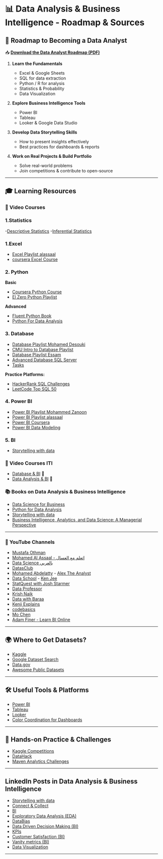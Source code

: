 # 📊 Data Analysis & Business Intelligence - Roadmap & Sources

## 🚀 Roadmap to Becoming a Data Analyst

📥 **[Download the Data Analyst Roadmap (PDF)](https://roadmap.sh/data-analyst?fl=0)**

1. **Learn the Fundamentals**
   - Excel & Google Sheets
   - SQL for data extraction
   - Python / R for analysis
   - Statistics & Probability
   - Data Visualization
   
2. **Explore Business Intelligence Tools**
   - Power BI
   - Tableau
   - Looker & Google Data Studio

3. **Develop Data Storytelling Skills**
   - How to present insights effectively
   - Best practices for dashboards & reports

4. **Work on Real Projects & Build Portfolio**
   - Solve real-world problems
   - Join competitions & contribute to open-source

---

## 🎓 Learning Resources 

### 🎥 Video Courses

### 1.Statistics
-[Descriptive Statistics](https://www.youtube.com/playlist?list=PLtsZ69x5q-X_MJj_iwBwpJaLg_C6JGiWW)
-[Inferential Statistics](https://www.youtube.com/playlist?list=PLtsZ69x5q-X9usunWeDQe6wOGIPUSZrdA)

### 1.Excel  
- [Excel Playlist alassaal](https://www.youtube.com/watch?v=mV8s55-6mag&list=PLXlHqMRg9lAbetpJy3ePXsN0sj9Zs-pvT)
- [coursera Excel Course](https://www.coursera.org/learn/from-excel-to-power-bi?irclickid=w3eW4ZQYXxyKRHRTdeXVu1QiUks3Yj0GAW8oU80&irgwc=1&utm_medium=partners&utm_source=impact&utm_campaign=3310965&utm_content=b2c&utm_campaignid=MLTUT&utm_term=14726_CR_1164545_)

### 2. Python  
**Basic**  
- [Coursera Python Course](https://coursera.org/learn/python) 
- [El Zero Python Playlist](https://youtube.com/playlist?list=PLDoPjvoNmBAyE_gei5d18qkfIe-Z8mocs) 

**Advanced**  

- [Fluent Python Book](https://github.com/piyusharma95/gyaan_ke_panne/blob/master/Fluent%20Python%20Clear%20Concise%20and%20Effective%20Programming.pdf)  
- [Python For Data Analysis](https://www.youtube.com/playlist?list=PLuRv1IekA3YXuwihyXSL7KonzQG6rk5TJ)

### 3. Database 

- [Database Playlist Mohamed Desouki](https://www.youtube.com/playlist?list=PL1DUmTEdeA6J6oDLTveTt4Z7E5qEfFluE)
- [CMU Intro to Database Playlist](https://youtube.com/playlist?list=PLSE8ODhjZXjYDBpQnSymaectKjxCy6BYq)
- [Database Playlist Essam](https://www.youtube.com/playlist?list=PL4n1Qos4Tb6RP_OovpgjoHLkCVaYFy-aj)
- [ Advanced Database SQL Server](https://www.youtube.com/watch?v=nUiuyejbemc&list=PLoRh0POuk1Rw-BZU-DPI6cA_c5W9_2uF_)
- [Tasks](https://drive.google.com/drive/u/0/folders/1pt_I5AoF85jDwd9j8MZwrO-sNp_JP1n1?fbclid=IwZXh0bgNhZW0CMTEAAR0iT0KETBkBlMakXe2Uu_OAfo8xDfE0gC8C_xXc8wC9P3aHrKb7jjGSOwQ_aem_aY3q9dDyqNUw1qz2tnv2Kw)

**Practice Platforms:**  

  - [HackerRank SQL Challenges](https://www.hackerrank.com/domains/sql)  
  - [LeetCode Top SQL 50](https://leetcode.com/studyplan/top-sql-50/)

### 4. Power BI
- [Power BI Playlist Mohammed Zanoon](https://www.youtube.com/@ZanoonLab)
- [Power BI Playlist alassaal](https://www.youtube.com/watch?v=v_re3WCPOjI&list=PLXlHqMRg9lAZPJ5loaPck60I91kAwMhT3)
- [Power BI Coursera](https://www.coursera.org/learn/data-analysis-and-visualization-with-power-bi?irclickid=w3eW4ZQYXxyKRHRTdeXVu1QiUks3YlS3AW8oU80&irgwc=1&utm_medium=partners&utm_source=impact&utm_campaign=3310965&utm_content=b2c&utm_campaignid=MLTUT&utm_term=14726_CR_1164545)
- [Power BI Data Modeling](https://www.youtube.com/playlist?list=PLMGnA_WX4s90NGG_O-2m7Pn5Pq1_ieNdy)

### 5. BI
- [Storytelling with data](https://www.youtube.com/watch?v=sKOPyCIGvwQ)

### 🎥 Video Courses ITI
- [Database & BI](https://drive.google.com/drive/folders/1uD8v_GzZISD6TacXAFoCieMIso1Uy2s-) 📂
- [Data Analysis & BI](https://mega.nz/folder/kp5RFACR#tEcE-S38Bfkjim7gBp4e9Q) 📂


### 📚 Books on Data Analysis & Business Intelligence
- [Data Science for Business](https://www.advisory21.com.mt/wp-content/uploads/2023/05/Data-Science-for-Business.pdf)
- [Python for Data Analysis](https://wesmckinney.com/book/)
- [Storytelling with data](https://archive.org/details/storytellingwith0000knaf?utm_source=chatgpt.com)
- [Business Intelligence, Analytics, and Data Science: A Managerial Perspective](https://archive.org/details/20210102_20210102_2233/%D8%B0%D9%83%D8%A7%D8%A1%20%D8%A7%D9%84%D8%A3%D8%B9%D9%85%D8%A7%D9%84%20%D9%88%D8%A7%D9%84%D8%AA%D8%AD%D9%84%D9%8A%D9%84%D8%A7%D8%AA%20%D9%88%D8%B9%D9%84%D9%85%20%D8%A7%D9%84%D8%A8%D9%8A%D8%A7%D9%86%D8%A7%D8%AA/)

---

### 🎥 YouTube Channels


- [Mustafa Othman](https://lnkd.in/d64mSUvv)
- [Mohamed Al Assaal - اتعلم مع العسال](https://lnkd.in/dnNEFQ3f)
- [Data Science بالعربي](https://lnkd.in/dvyxjzHV)
- [DatasClub](https://lnkd.in/dKq4Sf_K)
- [Mohamed Abdelatty](https://lnkd.in/drTrQhjx) - [Alex The Analyst](https://lnkd.in/dBiRsJ9e)
- [Data School](https://lnkd.in/drP9c_3q) - [Ken Jee](https://lnkd.in/dj8B_35c)
- [StatQuest with Josh Starmer](https://lnkd.in/dv7ysPwt)
- [Data Professor](https://lnkd.in/dJEV2HW6)
- [Krish Naik](https://lnkd.in/dKqsZijf)
- [Data with Baraa](https://lnkd.in/dy_PUHyn)
- [Kenji Explains](https://lnkd.in/dbyETwdy)
- [codebasics](https://lnkd.in/dJfTfU-3)
- [Mo Chen](https://lnkd.in/drrEPKeA)
- [Adam Finer - Learn BI Online](https://lnkd.in/dGpCzQT3)

---
## 🌍 Where to Get Datasets?
- [Kaggle](https://www.kaggle.com/)
- [Google Dataset Search](https://datasetsearch.research.google.com/)
- [Data.gov](https://www.data.gov/)
- [Awesome Public Datasets](https://github.com/awesomedata/awesome-public-datasets)

---

## 🛠️ Useful Tools & Platforms
- [Power BI](https://powerbi.microsoft.com/)
- [Tableau](https://www.tableau.com/)
- [Looker](https://cloud.google.com/looker)
- [Color Coordination for Dashboards](https://coolors.co/)

---

## 💼 Hands-on Practice & Challenges
- [Kaggle Competitions](https://www.kaggle.com/competitions)
- [DataHack](https://datahack.analyticsvidhya.com/)
- [Maven Analytics Challenges](https://mavenanalytics.io/)

---

##  LinkedIn Posts in Data Analysis & Business Intelligence 
- [Storytelling with data]([#](https://www.linkedin.com/posts/mohammed-adham-936381247_aesaevaesaeyaesabraepaesaeqaeyaepaeuaepaes-activity-7300870125518254080-8OUd?utm_source=social_share_send&utm_medium=member_desktop_web&rcm=ACoAAD0Z5_oBlTRbqTqjU1bq2lzQ_SMlsHxfhRs))
- [Connect & Collect](https://www.linkedin.com/posts/mohammed-adham-936381247_aesaevaesaeyaesabraepaesaeqaeyaepaeuaepaes-activity-7301344449685549056-kJ4I?utm_source=social_share_send&utm_medium=member_desktop_web&rcm=ACoAAD0Z5_oBlTRbqTqjU1bq2lzQ_SMlsHxfhRs)
- [BI](https://www.linkedin.com/posts/mohammed-adham-936381247_aesaevaesaeyaesabraepaesaeqaeyaepaeuaepaes-activity-7301603347252338689-7CWK?utm_source=social_share_send&utm_medium=member_desktop_web&rcm=ACoAAD0Z5_oBlTRbqTqjU1bq2lzQ_SMlsHxfhRs)
- [Exploratory Data Analysis (EDA)](https://www.linkedin.com/posts/mohammed-adham-936381247_aesaevaesaeyaesabraepaesaeqaeyaepaeuaepaes-activity-7302074030629507074-94cp?utm_source=social_share_send&utm_medium=member_desktop_web&rcm=ACoAAD0Z5_oBlTRbqTqjU1bq2lzQ_SMlsHxfhRs)
- [DataBias](https://www.linkedin.com/posts/mohammed-adham-936381247_databias-dataanalysis-smartdecisions-activity-7303219093208285184-bLvn?utm_source=social_share_send&utm_medium=member_desktop_web&rcm=ACoAAD0Z5_oBlTRbqTqjU1bq2lzQ_SMlsHxfhRs)
- [Data Driven Decision Making (BI)](https://www.linkedin.com/posts/mohammed-adham-936381247_aetaeuabraepaesaezaeqaetabraesaesaeqaezaepaez-activity-7305246917322559490-HCyS?utm_source=social_share_send&utm_medium=member_desktop_web&rcm=ACoAAD0Z5_oBlTRbqTqjU1bq2lzQ_SMlsHxfhRs)
- [KPIs](https://www.linkedin.com/posts/mohammed-adham-936381247_aetaeuabraepaesaezaeqaetabraesaesaeqaezaepaez-activity-7305679006618550272-B1l3?utm_source=social_share_send&utm_medium=member_desktop_web&rcm=ACoAAD0Z5_oBlTRbqTqjU1bq2lzQ_SMlsHxfhRs)
- [Customer Satisfaction (BI)](https://www.linkedin.com/posts/mohammed-adham-936381247_aesaevaesaeyaesabraepaesaeqaeyaepaeuaepaes-activity-7307920301969797122-wI6y?utm_source=social_share_send&utm_medium=member_desktop_web&rcm=ACoAAD0Z5_oBlTRbqTqjU1bq2lzQ_SMlsHxfhRs)
- [Vanity metrics (BI)](https://www.linkedin.com/posts/mohammed-adham-936381247_aesaevaesaeyaesabraepaesaeqaeyaepaeuaepaes-activity-7308461665275052033-JFRz?utm_source=social_share_send&utm_medium=member_desktop_web&rcm=ACoAAD0Z5_oBlTRbqTqjU1bq2lzQ_SMlsHxfhRs)
- [Data Visualization](https://www.linkedin.com/posts/mohammed-adham-936381247_aesaevaesaeyaesabraepaesaeqaeyaepaeuaepaes-activity-7309627069653553152-ycvP?utm_source=social_share_send&utm_medium=member_desktop_web&rcm=ACoAAD0Z5_oBlTRbqTqjU1bq2lzQ_SMlsHxfhRs)
---


